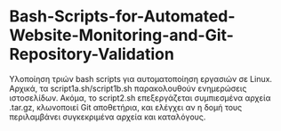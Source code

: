 # Bash-Scripts-for-Automated-Website-Monitoring-and-Git-Repository-Validation
Υλοποίηση τριών bash scripts για αυτοματοποίηση εργασιών σε Linux. Αρχικά, τα script1a.sh/script1b.sh παρακολουθούν ενημερώσεις ιστοσελίδων. Ακόμα, το script2.sh επεξεργάζεται συμπιεσμένα αρχεία .tar.gz, κλωνοποιεί Git αποθετήρια, και ελέγχει αν η δομή τους περιλαμβάνει συγκεκριμένα αρχεία και καταλόγους.
